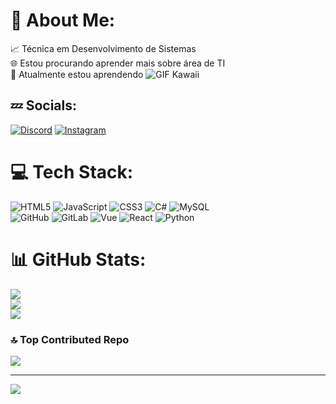 # 🥀 About Me:
📈 Técnica em Desenvolvimento de Sistemas <br>🌐 Estou procurando aprender mais sobre área de TI<br>🌱 Atualmente estou aprendendo
![GIF Kawaii]([https://giphy.com/gifs/cat-computer-typing-l0HlNaQ6gWfllcjDO](https://media.giphy.com/media/v1.Y2lkPTc5MGI3NjExcW5xZ2Y4a2F6c3FqY2JtZ3V5dWJ0b2N6dG5oYzVqZ3JtY3JmYyZlcD12MV9pbnRlcm5hbF9naWZfYnlfaWQmY3Q9Zw/13HBDT4QSTpveU/giphy.gif))

## 💤 Socials:
[![Discord](https://img.shields.io/badge/Discord-%237289DA.svg?logo=discord&logoColor=white)]([[https://discord.gg/awake_bimos(https://discord.gg/DTeJ75Wk)](https://discord.gg/DTeJ75Wk)) [![Instagram](https://img.shields.io/badge/Instagram-%23E4405F.svg?logo=Instagram&logoColor=white)](https://instagram.com/bea_hahaafyz) 

# 💻 Tech Stack:
![HTML5](https://img.shields.io/badge/html5-%23E34F26.svg?style=for-the-badge&logo=html5&logoColor=white) 
![JavaScript](https://img.shields.io/badge/javascript-%23323330.svg?style=for-the-badge&logo=javascript&logoColor=%23F7DF1E) 
![CSS3](https://img.shields.io/badge/css3-%231572B6.svg?style=for-the-badge&logo=css3&logoColor=white) 
![C#](https://img.shields.io/badge/c%23-%23239120.svg?style=for-the-badge&logo=csharp&logoColor=white) 
![MySQL](https://img.shields.io/badge/mysql-4479A1.svg?style=for-the-badge&logo=mysql&logoColor=white)  
![GitHub](https://img.shields.io/badge/github-%23121011.svg?style=for-the-badge&logo=github&logoColor=white) 
![GitLab](https://img.shields.io/badge/gitlab-%23181717.svg?style=for-the-badge&logo=gitlab&logoColor=white) 
![Vue](https://img.shields.io/badge/vue-%2335495e.svg?style=for-the-badge&logo=vue.js&logoColor=white)
![React](https://img.shields.io/badge/react-%23282C34.svg?style=for-the-badge&logo=react&logoColor=61DAFB)
![Python](https://img.shields.io/badge/python-%23239B7D.svg?style=for-the-badge&logo=python&logoColor=white)

# 📊 GitHub Stats:
![](https://github-readme-stats.vercel.app/api?username=bimos2&theme=aura&hide_border=false&include_all_commits=false&count_private=false)<br/>
![](https://github-readme-streak-stats.herokuapp.com/?user=bimos2&theme=aura&hide_border=false)<br/>
![](https://github-readme-stats.vercel.app/api/top-langs/?username=bimos2&theme=aura&hide_border=false&include_all_commits=false&count_private=false&layout=compact)

### 🔝 Top Contributed Repo
![](https://github-contributor-stats.vercel.app/api?username=bimos2&limit=5&theme=dark&combine_all_yearly_contributions=true)

---
[![](https://visitcount.itsvg.in/api?id=bimos2&icon=2&color=1)](https://visitcount.itsvg.in)

<!-- Proudly created with GPRM ( https://gprm.itsvg.in ) -->
